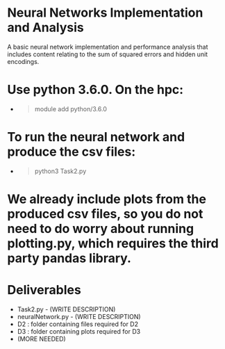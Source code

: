 # Neural Networks Implementation and Analysis
A basic neural network implementation and performance analysis that includes content relating to the sum of squared errors and hidden unit encodings.

# Use python 3.6.0. On the hpc:
- > module add python/3.6.0

# To run the neural network and produce the csv files:
- > python3 Task2.py

# We already include plots from the produced csv files, so you do not need to do worry about running plotting.py, which requires the third party pandas library.

# Deliverables
- Task2.py - (WRITE DESCRIPTION)
- neuralNetwork.py - (WRITE DESCRIPTION)
- D2 : folder containing files required for D2
- D3 : folder containing plots required for D3
- (MORE NEEDED)
